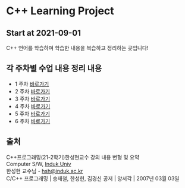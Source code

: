 # C++ Learning Project
## Start at 2021-09-01
C++ 언어를 학습하며 학습한 내용을 복습하고 정리하는 곳입니다!

## 각 주차별 수업 내용 정리 내용
- 1 주차 [바로가기][1]   
- 2 주차 [바로가기][2]   
- 3 주차 [바로가기][3]   
- 4 주차 [바로가기][4]   
- 5 주차 [바로가기][5]   
- 6 주차 [바로가기][6]   

## 출처
C++프로그래밍(21-2학기)한성현교수 강의 내용 변형 및 요약   
Computer S/W, [Induk Univ][googlelink]   
한성현 교수님 -  hsh@induk.ac.kr   
C/C++ 프로그래밍 | 송재철, 한성현, 김경신 공저 | 양서각 | 2007년 03월 03일

[id]: URL "Optional Title here"
[googlelink]: https://www.induk.ac.kr "Go google"

[1]: https://github.com/gsmin02/Cpp_Project/blob/main/Weekly_Project/1%20Week/1%20Week.md
[2]:https://github.com/gsmin02/Cpp_Project/blob/main/Weekly_Project/2%20Week/2%20Week.md
[3]:https://github.com/gsmin02/Cpp_Project/blob/main/Weekly_Project/3%20Week/3%20Week.md
[4]:https://github.com/gsmin02/Cpp_Project/blob/main/Weekly_Project/4%20Week/4%20Week.md
[5]:https://github.com/gsmin02/Cpp_Project/blob/main/Weekly_Project/5%20Week/5%20Week.md
[6]: https://github.com/gsmin02/Cpp_Project/blob/main/Weekly_Project/6%20Week/6%20Week.md
